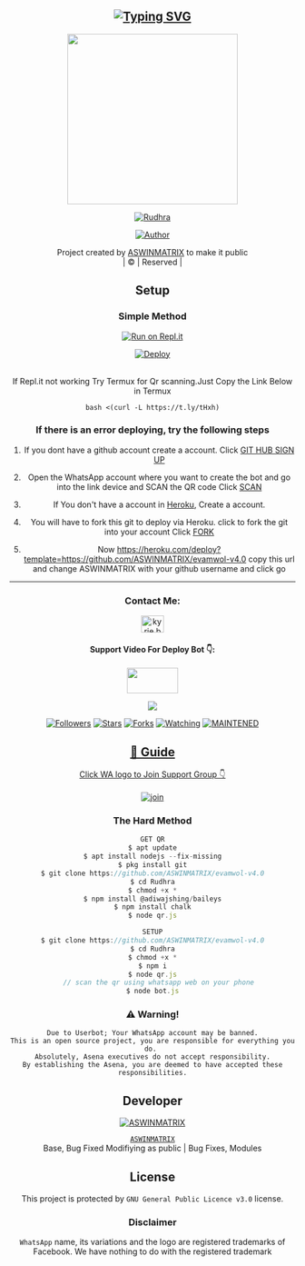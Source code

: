 <div align="center">

## [![Typing SVG](https://readme-typing-svg.herokuapp.com?font=Rockstar-ExtraBold&color=00FF00&lines=𝙒𝙀𝙇𝘾𝙊𝙈𝙀+𝙏𝙊+𝙍𝙐𝘿𝙃𝙍𝘼+𝙒𝘼+𝘽𝙊𝙏+𝙍𝙀𝙋𝙊.;𝘾𝙍𝙀𝘼𝙏𝙀𝘿+𝘽𝙔+𝙋𝙍𝙄𝙉𝘾𝙀+𝙍𝙐𝘿𝙃;𝙏𝙃𝙄𝙎+𝙄𝙎+𝘼+𝘽𝙂𝙈+𝙎𝙏𝙄𝘾𝙆𝙀𝙍+𝘽𝙊𝙏;𝙒𝙄𝙏𝙃+𝙈𝙊𝙍𝙀+𝙁𝙀𝘼𝙏𝙐𝙍𝙀𝙎;𝙏𝙃𝘼𝙉𝙆𝙎+𝙁𝙊𝙍+𝙑𝙄𝙎𝙄𝙏𝙄𝙉𝙂+𝙊𝙐𝙍+𝙂𝙄𝙏)](https://git.io/typing-svg)

 </a>
</p>
<div align="center">
  <img border-radius: 15px src="https://i.imgur.com/880CEdp.jpeg" width="300" height="300"/>
  <p align="center">
<a href="#"><img title="Rudhra" src="https://img.shields.io/badge/Rudhra-lime?colorA=%23ff0000&colorB=%23017e40&style=for-the-badge"></a>
</p>
  <p align="center">
<a href="https://github.com/ASWINMATRIX"><img title="Author" src="https://img.shields.io/badge/Author-ASWINMATRIX/Rudhra?color=lime&style=for-the-badge&logo=whatsapp"></a>
</p>
</div>
<p align="center">
Project created by <a href="https://github.com/ASWINMATRIX">ASWINMATRIX</a> to make it public
    <br>
       | © |
        Reserved |
    <br> 
</p>

## Setup
<div align="center">

  ### Simple Method
  
[![Run on Repl.it](https://repl.it/badge/github/quiec/whatsAlfa)](https://replit.com/@PrinceRudh/Rudhra-QR)

[![Deploy](https://www.herokucdn.com/deploy/button.svg)](https://heroku.com/deploy?template=https://github.com/ASWINMATRIX/evamwol-v4.0)
     </div>
<br>
If Repl.it not working Try Termux for Qr scanning.Just Copy the Link Below in Termux
```
bash <(curl -L https://t.ly/tHxh)
``` 
  ### If there is an error deploying, try the following steps
  
1. If you dont have a github account create a account. Click [GIT HUB SIGN UP](https://github.com/signup/)

2. Open the WhatsApp account where you want to create the bot and go into the link device and SCAN the QR code Click [SCAN](https://replit.com/@PrinceRudh/Rudhra-QR?v=1)
 
3. If You don't have a account in [Heroku](https://signup.heroku.com/), Create a account.

4. You will have to fork this git to deploy via Heroku.
  click to fork the git into your account
 Click [FORK](https://github.com/ASWINMATRIX/evamwol-v4.0/fork)

5. Now https://heroku.com/deploy?template=https://github.com/ASWINMATRIX/evamwol-v4.0 copy this url and change ASWINMATRIX with your github username and click go<br>

----

<h3 align="center">Contact Me:</h3>
<p align="center">
<a href="https://instagram.com/princerudh" target="blank"><img align="center" src="https://cdn.jsdelivr.net/npm/simple-icons@3.0.1/icons/instagram.svg" alt="kyrie.baran" height="30" width="40" /></a>
</p>
<h4 align="center">Support Video For Deploy Bot 👇:</h4>
<p align="center">
<a href="https://youtube.com/c/PrinceRudh" target="blank"><img align="center" src="https://upload.wikimedia.org/wikipedia/commons/thumb/e/e1/Logo_of_YouTube_%282015-2017%29.svg/1200px-Logo_of_YouTube_%282015-2017%29.svg.png" height="45" width="90" /></a>
</p>

  <p align="center">
  <a href="httsp://github.com/ASWINMATRIX/evamwol-v4.0">
    <img src="https://img.shields.io/github/repo-size/ASWINMATRIX/evamwol-v4.0?color=lime&label=Repo%20total%20size&style=plastic">
<p align="center">
<a href="https://github.com/ASWINMATRIX/followers"><img title="Followers" src="https://img.shields.io/github/followers/PrinceRudh?color=lime&style=flat-square"></a>
<a href="https://github.com/ASWINMATRIX/evamwol-v4.0/stargazers/"><img title="Stars" src="https://img.shields.io/github/stars/ASWINMATRIX/evamwol-v4.0?color=lime&style=flat-square"></a>
<a href="https://github.com/ASWINMATRIX/evamwol-v4.0/network/members"><img title="Forks" src="https://img.shields.io/github/forks/ASWINMATRIX/evamwol-v4.0?color=lime&style=flat-square"></a>
<a href="https://github.com/ASWINMATRIX/evamwol-v4.0/watchers"><img title="Watching" src="https://img.shields.io/github/watchers/ASWINMATRIX/evamwol-v4.0?label=Watchers&color=lime&style=flat-square"></a>
<a href="#"><img title="MAINTENED" src="https://img.shields.io/badge/UNMAINTENED-YES-lime.svg"</a>
</p>

## 📢 Guide
Click WA logo to Join Support Group 👇
    <br>
<br>
  [![join](https://i.imgur.com/reMlxoc.png)](https://chat.whatsapp.com/HVpTaTICeUi2G7hPlUlGUP)
  <div align="center">
       
  </div>
  
### The Hard Method
```js
GET QR
$ apt update
$ apt install nodejs --fix-missing
$ pkg install git
$ git clone https://github.com/ASWINMATRIX/evamwol-v4.0
$ cd Rudhra
$ chmod +x *
$ npm install @adiwajshing/baileys
$ npm install chalk
$ node qr.js
```
      
```js
SETUP
$ git clone https://github.com/ASWINMATRIX/evamwol-v4.0
$ cd Rudhra
$ chmod +x *
$ npm i
$ node qr.js
   // scan the qr using whatsapp web on your phone
$ node bot.js
```


### ⚠️ Warning! 
```
Due to Userbot; Your WhatsApp account may be banned.
This is an open source project, you are responsible for everything you do. 
Absolutely, Asena executives do not accept responsibility.
By establishing the Asena, you are deemed to have accepted these responsibilities.
```

## Developer
  <div align="center">
    
  [![`ASWINMATRIX`](https://github.com/ASWINMATRIX.png?size=200)](https://github.com/ASWINMATRIX)

[`ASWINMATRIX`](https://github.com/ASWINMATRIX)  
Base, Bug Fixed Modifiying  as   public | Bug Fixes, Modules
  </div>
    


## License
This project is protected by `GNU General Public Licence v3.0` license.

### Disclaimer
`WhatsApp` name, its variations and the logo are registered trademarks of Facebook. We have nothing to do with the registered trademark












